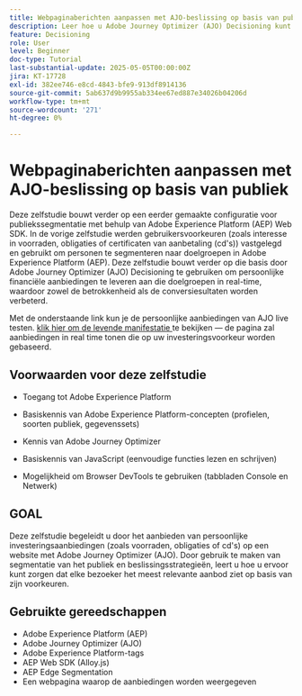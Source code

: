 ```yaml
---
title: Webpaginaberichten aanpassen met AJO-beslissing op basis van publiek
description: Leer hoe u Adobe Journey Optimizer (AJO) Decisioning kunt gebruiken om persoonlijke aanbiedingen op een webpagina te leveren door gebruik te maken van de segmentering van het publiek die is ingebouwd in Adobe Experience Platform (AEP).
feature: Decisioning
role: User
level: Beginner
doc-type: Tutorial
last-substantial-update: 2025-05-05T00:00:00Z
jira: KT-17728
exl-id: 382ee746-e8cd-4843-bfe9-913df8914136
source-git-commit: 5ab637d9b9955ab334ee67ed887e34026b04206d
workflow-type: tm+mt
source-wordcount: '271'
ht-degree: 0%

---
```


# Webpaginaberichten aanpassen met AJO-beslissing op basis van publiek

Deze zelfstudie bouwt verder op een eerder gemaakte configuratie voor publiekssegmentatie met behulp van Adobe Experience Platform (AEP) Web SDK. In de vorige zelfstudie werden gebruikersvoorkeuren (zoals interesse in voorraden, obligaties of certificaten van aanbetaling (cd&#39;s)) vastgelegd en gebruikt om personen te segmenteren naar doelgroepen in Adobe Experience Platform (AEP). Deze zelfstudie bouwt verder op die basis door Adobe Journey Optimizer (AJO) Decisioning te gebruiken om persoonlijke financiële aanbiedingen te leveren aan die doelgroepen in real-time, waardoor zowel de betrokkenheid als de conversiesultaten worden verbeterd.

Met de onderstaande link kun je de persoonlijke aanbiedingen van AJO live testen.
[ klik hier om de levende manifestatie ](https://gbedekar489.github.io/finwise/welcome.html) te bekijken — de pagina zal aanbiedingen in real time tonen die op uw investeringsvoorkeur worden gebaseerd.

## Voorwaarden voor deze zelfstudie

* Toegang tot Adobe Experience Platform

* Basiskennis van Adobe Experience Platform-concepten (profielen, soorten publiek, gegevenssets)

* Kennis van Adobe Journey Optimizer

* Basiskennis van JavaScript (eenvoudige functies lezen en schrijven)

* Mogelijkheid om Browser DevTools te gebruiken (tabbladen Console en Netwerk)


## GOAL

Deze zelfstudie begeleidt u door het aanbieden van persoonlijke investeringsaanbiedingen (zoals voorraden, obligaties of cd&#39;s) op een website met Adobe Journey Optimizer (AJO). Door gebruik te maken van segmentatie van het publiek en beslissingsstrategieën, leert u hoe u ervoor kunt zorgen dat elke bezoeker het meest relevante aanbod ziet op basis van zijn voorkeuren.

## Gebruikte gereedschappen

* Adobe Experience Platform (AEP)
* Adobe Journey Optimizer (AJO)
* Adobe Experience Platform-tags
* AEP Web SDK (Alloy.js)
* AEP Edge Segmentation
* Een webpagina waarop de aanbiedingen worden weergegeven

